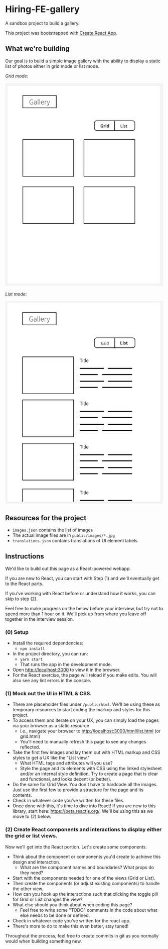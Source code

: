 # Hiring-FE-gallery

A sandbox project to build a gallery.

This project was bootstrapped with [Create React App](https://github.com/facebook/create-react-app).

## What we're building

Our goal is to build a simple image gallery with the ability to display a static list of photos either in grid mode or list mode.

_Grid mode:_

![A rough mock up of the gallery in grid mode](./gallery-grid.png)


_List mode:_

![A rough mock up of the gallery in list mode](./gallery-list.png)


## Resources for the project

* `images.json` contains the list of images
* The actual image files are in `public/images/*.jpg`
* `translations.json` contains translations of UI element labels

## Instructions

We'd like to build out this page as a React-powered webapp.

If you are new to React, you can start with Step (1) and we'll eventually get to the React parts.

If you've working with React before or understand how it works, you can skip to step (2).

Feel free to make progress on the below before your interview, but try not to spend more than 1 hour on it. We'll pick up from where you leave off together in the interview session.

### (0) Setup

* Install the required dependencies:
  * `npm install`
* In the project directory, you can run:
  * `yarn start`
  * That runs the app in the development mode.
* Open [http://localhost:3000](http://localhost:3000) to view it in the browser.
* For the React exercise, the page will reload if you make edits. You will also see any lint errors in the console.


### (1) Mock out the UI in HTML & CSS.

* There are placeholder files under `/public/html`. We'll be using these as temporary resources to start coding the markup and styles for this project.
* To access them and iterate on your UX, you can simply load the pages via your browser as a static resource
  * i.e., navigate your browser to [http://localhost:3000/html/list.html](http://localhost:3000/html/list.html) (or grid.html)
  * You'll need to manually refresh this page to see any changes reflected.
* Take the first few images and lay them out with HTML markup and CSS styles to get a UX like the "List view."
  * What HTML tags and attributes will you use?
  * Style the page and its elements with CSS using the linked stylesheet and/or an internal style definition. Try to create a page that is clear and functional, and looks decent (or better).
* Do the same for Grid View. You don't have to hardcode all the images. Just use the first few to provide a structure for the page and its contents.
* Check in whatever code you've written for these files.
* Once done with this, it's time to dive into React! If you are new to this library, start here: https://beta.reactjs.org/. We'll be using this as we move to (2) below.


### (2) Create React components and interactions to display either the grid or list views.

Now we'll get into the React portion. Let's create some components.

* Think about the component or components you'd create to achieve this design and interaction.
  * What are the component names and boundaries? What props do they need?
* Start with the components needed for one of the views (Grid or List).
* Then create the components (or adjust existing components) to handle the other view.
* How can you hook up the interactions such that clicking the toggle pill for Grid or List changes the view?
* What else should you think about when coding this page?
  * Feel free to write some "TODO" comments in the code about what else needs to be done or defined.
* Check in whatever code you've written for the react app. 
* There's more to do to make this even better, stay tuned!

Throughout the process, feel free to create commits in git as you normally would when building something new.

